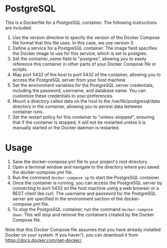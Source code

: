 # PostgreSQL

This is a Dockerfile for a PostgreSQL container. The following instructions are included:

1. Use the version directive to specify the version of the Docker Compose file format that this file uses. In this case, we use version 3.
2. Define a service for a PostgreSQL container. The image field specifies the Docker image to use for this service, which is set to postgres.
3. Set the container_name field to "postgres", allowing you to easily reference this container in other parts of your Docker Compose file or scripts.
4. Map port 5432 of the host to port 5432 of the container, allowing you to access the PostgreSQL server from your host machine.
5. Set the environment variables for the PostgreSQL server credentials, including the password, username, and database name. You can customize these credentials to your preferences.
6. Mount a directory called data on the host to the /var/lib/postgresql/data directory in the container, allowing you to persist data between container runs.
7. Set the restart policy for this container to "unless-stopped", ensuring that if the container is stopped, it will not be restarted unless it is manually started or the Docker daemon is restarted.

# Usage

1. Save the docker-compose.yml file to your project's root directory.
2. Open a terminal window and navigate to the directory where you saved the docker-compose.yml file.
3. Run the command `docker-compose up` to start the PostgreSQL container.
4. Once the container is running, you can access the PostgreSQL server by connecting to port 5432 on the host machine using a web browser or a REST client like curl. The username and password for the PostgreSQL server are specified in the environment section of the docker-compose.yml file.
5. To stop the PostgreSQL container, run the command `docker-compose down`. This will stop and remove the containers created by the Docker Compose file.

Note that this Docker Compose file assumes that you have already installed Docker on your system. If you haven't, you can download it from https://docs.docker.com/get-docker/.
